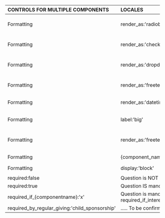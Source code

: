 | CONTROLS FOR MULTIPLE COMPONENTS | LOCALES | OUTCOMES | EXAMPLE USES | CAMPAIGNS |
|:-------------|:------|:----------|:----------|------------|
|Formatting |render_as:'radiobutton'|Answer options display as radio buttons||Contact Preferences: Plan International; Custom 4:  WWF Austria |
|Formatting |render_as:'checkbox'|Answer options display as check boxes||Custom 2: UNICEF Together, Custom 1: Unicef Together; Custom 4: Save the Children (Urban Leaf)|
|Formatting |render_as:'dropdown'|Answer options display in a drop box||Child Profile Number: World Vision UK; Custom 4: Save the Children USA|
|Formatting |render_as:'freetext'|Answer options displays as a box for the user to enter text in.||Custom 5:  Unicef Germany, Custom 1: Greenpeace Denmark (DL Marketing)|
|Formatting |render_as:'datetime'|Displays a date drop box in the format of the Date of Birth question||Custom 4: WWF Together|
|Formatting |label:'big'|The text is displayed across the whole screen and not in the format / alignment of the questions. This is useful for long lines of text.||Checkpoint: World Vision Aust; Custom 1: UNICEF|
|Formatting |render_as:'freetext',format:'^[0-9]{7}$'|Render as freetext, accept digits between 0-9 with a 7 character limit i.e. a 7 digit passport number|World Vision Australia Custom 5 for passport number||
|Formatting |{component_name}_restricts:'personalidentificationnumber',interestedin_trigger:'Resident'|Restrict components based on the response to a question in another component|interestedin_restricts:'childprofilenumber|childname',interestedin_trigger:'Yes'|Neet Feet World Vision Support|
|Formatting |display:'block'|….. To be confirmed …..|||
||||||
|required:false|Question is NOT mandatory||||Mandatory/Optional rules|required:false|Question is NOT mandatory||||
|required:true|Question IS mandatory|||||required:true|Question IS mandatory||||
|required_if_{componentname}:'x'|Question is mandatory only if a certain response is given to another question i.e. required_if_interestedin:'Non-resident'|required_if_interestedin:'No',restricts:'childregion|childgender|custom_1'|World Vision (Neet Feet)|||required_if_{componentname}:'x'|Question is mandatory only if a certain response is given to another question i.e. required_if_interestedin:'Non-resident'|required_if_interestedin:'No',restricts:'childregion|childgender|custom_1'|World Vision (Neet Feet)||
|required_by_regular_giving:'child_sponsorship'|….. To be confirmed …..||World Vision Australia|||required_by_regular_giving:'child_sponsorship'|….. To be confirmed …..||World Vision Australia||













































































